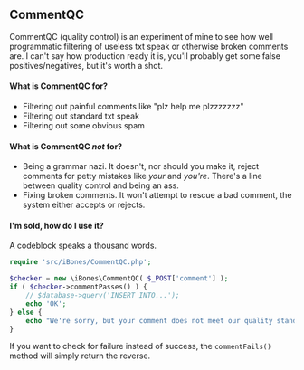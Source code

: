 CommentQC
----------------------------------------------------

CommentQC (quality control) is an experiment of mine to see how well programmatic filtering of useless txt speak or otherwise broken comments are. I can't say how production ready it is, you'll probably get some false positives/negatives, but it's worth a shot.

#### What is CommentQC for?

* Filtering out painful comments like "plz help me plzzzzzzz"
* Filtering out standard txt speak
* Filtering out some obvious spam

#### What is CommentQC *not* for?
* Being a grammar nazi. It doesn't, nor should you make it, reject comments for petty mistakes like _your_ and _you're_. There's a line between quality control and being an ass.
* Fixing broken comments. It won't attempt to rescue a bad comment, the system either accepts or rejects.

#### I'm sold, how do I use it?
A codeblock speaks a thousand words.

```php
require 'src/iBones/CommentQC.php';

$checker = new \iBones\CommentQC( $_POST['comment'] );
if ( $checker->commentPasses() ) {
    // $database->query('INSERT INTO...');
    echo 'OK';
} else {
    echo "We're sorry, but your comment does not meet our quality standards.";
}
```

If you want to check for failure instead of success, the `commentFails()` method will simply return the reverse.